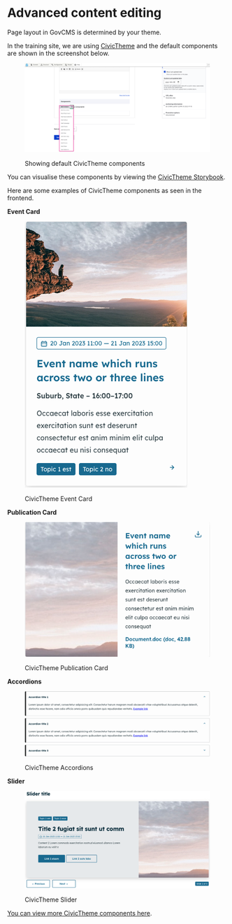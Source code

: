 # Advanced content editing

Page layout in GovCMS is determined by your theme.

In the training site, we are using [CivicTheme](https://www.civictheme.io/) and the default components are shown in the screenshot below.

<figure><img src="../.gitbook/assets/image (65).png" alt=""><figcaption><p>Showing default CivicTheme components</p></figcaption></figure>

You can visualise these components by viewing the [CivicTheme Storybook](https://www.civictheme.io/themes/custom/civicthemeio/storybook-static/index.html?path=/story/base-menu--menu).

Here are some examples of CivicTheme components as seen in the frontend.

**Event Card**

<figure><img src="../.gitbook/assets/image.png" alt=""><figcaption><p>CivicTheme Event Card</p></figcaption></figure>

**Publication Card**

<figure><img src="../.gitbook/assets/image (1).png" alt=""><figcaption><p>CivicTheme Publication Card</p></figcaption></figure>

**Accordions**

<figure><img src="../.gitbook/assets/image (2).png" alt=""><figcaption><p>CivicTheme Accordions</p></figcaption></figure>

**Slider**

<figure><img src="../.gitbook/assets/image (3).png" alt=""><figcaption><p>CivicTheme Slider</p></figcaption></figure>

[You can view more CivicTheme components here](https://www.civictheme.io/themes/custom/civicthemeio/storybook-static/index.html?path=/story/base-menu--menu).

